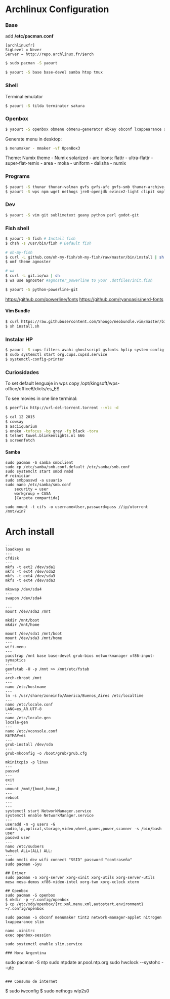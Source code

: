 # Archlinux Configuration

### Base
add **/etc/pacman.conf**
```
[archlinuxfr]
SigLevel = Never
Server = http://repo.archlinux.fr/$arch
```

```bash
$ sudo pacman -S yaourt
```

```bash
$ yaourt -S base base-devel samba htop tmux
```


### Shell
Terminal emulator
```bash
$ yaourt -S tilda terminator sakura
```

### Openbox
```bash
$ yaourt -S openbox obmenu obmenu-generator obkey obconf lxappearance slim slim-themes xorg-xev menumaker nitrogen tint2 pnmixer xscreensaver gmrun lxrandr plank
```

Generate menu in desktop:
```bash
$ menumaker - mmaker -vf OpenBox3
```

Theme: Numix theme - Numix solarized - arc
Icons: flattr - ultra-flattr - super-flat-remix - area - moka - uniform - dalisha - numix

### Programs
```bash
$ yaourt -S thunar thunar-volman gvfs gvfs-afc gvfs-smb thunar-archive-plugin xarchiver unrar unzip zip
$ yaourt -S wps npm wget nethogs jre8-openjdk evince2-light clipit smplayer vlc feh megasync transmission mlocate xdiskusage iceweasel chromium scrot popcorntime xclip iptraf tlp tlp-rdw alsa-utils alsa-ogg flashplugin
```

### Dev
```bash
$ yaourt -S vim git sublimetext geany python perl godot-git
```

### Fish shell
```bash
$ yaourt -S fish # Install fish
$ chsh -s /usr/bin/fish # Default fish

# oh-my-fish
$ curl -L github.com/oh-my-fish/oh-my-fish/raw/master/bin/install | sh
$ omf theme agnoster

# wa
$ curl -L git.io/wa | sh
$ wa use agnoster #agnoster_powerline to your .dotfiles/init.fish

$ yaourt -S python-powerline-git
```

https://github.com/powerline/fonts
https://github.com/ryanoasis/nerd-fonts

#### Vim Bundle
```bash
$ curl https://raw.githubusercontent.com/Shougo/neobundle.vim/master/bin/install.sh > install.sh
$ sh install.sh
```



### Instalar HP
```bash
$ yaourt -S cups-filters avahi ghostscript gsfonts hplip system-config-printer
$ sudo systemctl start org.cups.cupsd.service
$ systemctl-config-printer
```

### Curiosidades
To set default lenguaje in wps copy /opt/kingsoft/wps-office/office6/dicts/es_ES

To see movies in one line terminal:
```bash
$ peerflix http://url-del-torrent.torrent --vlc -d
```
```bash
$ cal 12 2015
$ cowsay
$ asciiquarium
$ oneko -tofocus -bg grey -fg black -tora
$ telnet towel.blinkenlights.nl 666
$ screenfetch
```

#### Samba
```
sudo pacman -S samba smbclient
sudo cp /etc/samba/smb.conf.default /etc/samba/smb.conf
sudo systemclt start smbd nmbd
# reiniciar
sudo smbpasswd -a usuario
sudo nano /etc/samba/smb.conf
    security = user
    workgroup = CASA
    [Carpeta compartida]
```

```
sudo mount -t cifs -o username=User,password=pass //ip/utorrent /mnt/win7
```


# Arch install

```
---
loadkeys es
---
cfdisk
---
mkfs -t ext2 /dev/sda1
mkfs -t ext4 /dev/sda2
mkfs -t ext4 /dev/sda3
mkfs -t ext4 /dev/sda3

mkswap /dev/sda4
---
swapon /dev/sda4

---
mount /dev/sda2 /mnt

mkdir /mnt/boot
mkdir /mnt/home

mount /dev/sda1 /mnt/boot
mount /dev/sda3 /mnt/home
---
wifi-menu
---
pacstrap /mnt base base-devel grub-bios networkmanager xf86-input-synaptics
---
genfstab -U -p /mnt >> /mnt/etc/fstab
---
arch-chroot /mnt
---
nano /etc/hostname
---
ln -s /usr/share/zoneinfo/America/Buenos_Aires /etc/localtime
---
nano /etc/locale.conf
LANG=es_AR.UTF-8
---
nano /etc/locale.gen
locale-gen
---
nano /etc/vconsole.conf
KEYMAP=es
---
grub-install /dev/sda
---
grub-mkconfig -o /boot/grub/grub.cfg
---
mkinitcpio -p linux
---
passwd
---
exit
---
umount /mnt/{boot,home,}
---
reboot
---
---
systemctl start NetworkManager.service
systemctl enable NetworkManager.service
---
useradd -m -g users -G audio,lp,optical,storage,video,wheel,games,power,scanner -s /bin/bash user
passwd user
---
nano /etc/sudoers
%wheel ALL=(ALL) ALL:
---
sudo nmcli dev wifi connect "SSID" password "contraseña"
sudo pacman -Syu

## Driver
sudo pacman -S xorg-server xorg-xinit xorg-utils xorg-server-utils mesa mesa-demos xf86-video-intel xorg-twm xorg-xclock xterm

## Openbox
sudo pacman -S openbox
$ mkdir -p ~/.config/openbox
$ cp /etc/xdg/openbox/{rc.xml,menu.xml,autostart,environment} ~/.config/openbox

sudo pacman -S obconf menumaker tint2 network-manager-applet nitrogen lxappearance slim

nano .xinitrc
exec openbox-session

sudo systemctl enable slim.service

### Hora Argentina
```
sudo pacman -S ntp
sudo ntpdate ar.pool.ntp.org
sudo hwclock --systohc --utc
```

### Consumo de internet
```
$ sudo iwconfig
$ sudo nethogs wlp2s0
```

